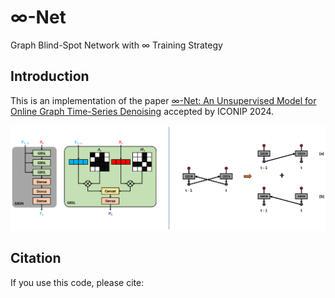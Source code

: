 # $\infty$-Net
Graph Blind-Spot Network with $\infty$ Training Strategy


## Introduction
This is an implementation of the paper [$\infty$-Net: An Unsupervised Model for Online Graph Time-Series Denoising]() accepted by ICONIP 2024.

<div align=center>
  <img src="https://github.com/SBU-YCX/Infinity-Net/blob/main/InfinityNet.PNG">
</div>


## Citation

If you use this code, please cite:
